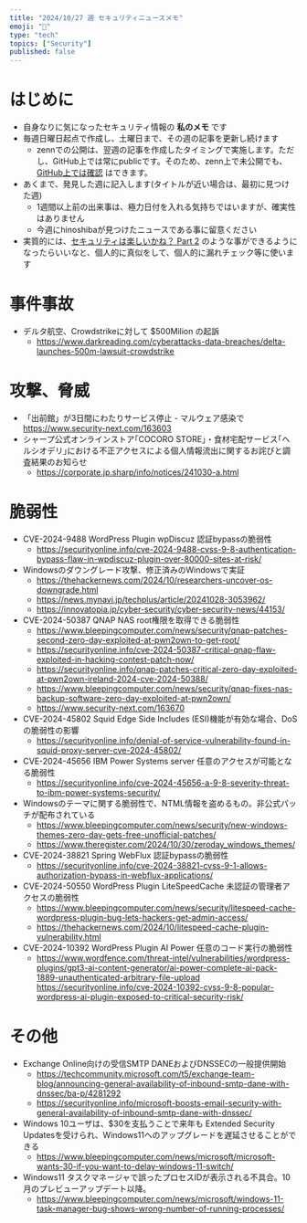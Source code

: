 ```yaml
---
title: "2024/10/27 週 セキュリティニュースメモ"
emoji: "🔖"
type: "tech"
topics: ["Security"]
published: false
---
```


# はじめに
* 自身なりに気になったセキュリティ情報の **私のメモ** です
* 毎週日曜日起点で作成し、土曜日まで、その週の記事を更新し続けます
    * zennでの公開は、翌週の記事を作成したタイミングで実施します。ただし、GitHub上では常にpublicです。そのため、zenn上で未公開でも、[GitHub上では確認](https://github.com/hinoshiba/zenn.dev/tree/main/articles) はできます。
* あくまで、発見した週に記入します(タイトルが近い場合は、最初に見つけた週)
    * 1週間以上前の出来事は、極力日付を入れる気持ちではいますが、確実性はありません
    * 今週にhinoshibaが見つけたニュースである事に留意ください
* 実質的には、[セキュリティは楽しいかね？ Part 2](https://negi.hatenablog.com/) のような事ができるようになったらいいなと、個人的に真似をして、個人的に漏れチェック等に使います

# 事件事故
* デルタ航空、Crowdstrikeに対して $500Milion の起訴
    * https://www.darkreading.com/cyberattacks-data-breaches/delta-launches-500m-lawsuit-crowdstrike

# 攻撃、脅威
* 「出前館」が3日間にわたりサービス停止 - マルウェア感染で
    https://www.security-next.com/163603
* シャープ公式オンラインストア｢COCORO STORE｣・食材宅配サービス｢ヘルシオデリ｣における不正アクセスによる個人情報流出に関するお詫びと調査結果のお知らせ
    * https://corporate.jp.sharp/info/notices/241030-a.html


# 脆弱性

* CVE-2024-9488 WordPress Plugin wpDiscuz 認証bypassの脆弱性
    * https://securityonline.info/cve-2024-9488-cvss-9-8-authentication-bypass-flaw-in-wpdiscuz-plugin-over-80000-sites-at-risk/
* Windowsのダウングレード攻撃、修正済みのWindowsで実証
    * https://thehackernews.com/2024/10/researchers-uncover-os-downgrade.html
    * https://news.mynavi.jp/techplus/article/20241028-3053962/
    * https://innovatopia.jp/cyber-security/cyber-security-news/44153/
* CVE-2024-50387 QNAP NAS root権限を取得できる脆弱性
    * https://www.bleepingcomputer.com/news/security/qnap-patches-second-zero-day-exploited-at-pwn2own-to-get-root/
    * https://securityonline.info/cve-2024-50387-critical-qnap-flaw-exploited-in-hacking-contest-patch-now/
    * https://securityonline.info/qnap-patches-critical-zero-day-exploited-at-pwn2own-ireland-2024-cve-2024-50388/
    * https://www.bleepingcomputer.com/news/security/qnap-fixes-nas-backup-software-zero-day-exploited-at-pwn2own/
    * https://www.security-next.com/163670
* CVE-2024-45802 Squid Edge Side Includes (ESI)機能が有効な場合、DoSの脆弱性の影響
    * https://securityonline.info/denial-of-service-vulnerability-found-in-squid-proxy-server-cve-2024-45802/
* CVE-2024-45656 IBM Power Systems server 任意のアクセスが可能となる脆弱性
    * https://securityonline.info/cve-2024-45656-a-9-8-severity-threat-to-ibm-power-systems-security/
* Windowsのテーマに関する脆弱性で、NTML情報を盗めるもの。非公式パッチが配布されている
    * https://www.bleepingcomputer.com/news/security/new-windows-themes-zero-day-gets-free-unofficial-patches/
    * https://www.theregister.com/2024/10/30/zeroday_windows_themes/
* CVE-2024-38821 Spring WebFlux 認証bypassの脆弱性
    * https://securityonline.info/cve-2024-38821-cvss-9-1-allows-authorization-bypass-in-webflux-applications/
* CVE-2024-50550 WordPress Plugin LiteSpeedCache 未認証の管理者アクセスの脆弱性
    * https://www.bleepingcomputer.com/news/security/litespeed-cache-wordpress-plugin-bug-lets-hackers-get-admin-access/
    * https://thehackernews.com/2024/10/litespeed-cache-plugin-vulnerability.html
* CVE-2024-10392 WordPress Plugin AI Power 任意のコード実行の脆弱性
    * https://www.wordfence.com/threat-intel/vulnerabilities/wordpress-plugins/gpt3-ai-content-generator/ai-power-complete-ai-pack-1889-unauthenticated-arbitrary-file-upload
    https://securityonline.info/cve-2024-10392-cvss-9-8-popular-wordpress-ai-plugin-exposed-to-critical-security-risk/
# その他

* Exchange Online向けの受信SMTP DANEおよびDNSSECの一般提供開始
    * https://techcommunity.microsoft.com/t5/exchange-team-blog/announcing-general-availability-of-inbound-smtp-dane-with-dnssec/ba-p/4281292
    * https://securityonline.info/microsoft-boosts-email-security-with-general-availability-of-inbound-smtp-dane-with-dnssec/
* Windows 10ユーザは、$30を支払うことで来年も Extended Security Updatesを受けられ、Windows11へのアップグレードを遅延させることができる
    * https://www.bleepingcomputer.com/news/microsoft/microsoft-wants-30-if-you-want-to-delay-windows-11-switch/
* Windows11 タスクマネージャで誤ったプロセスIDが表示される不具合。10月のプレビューアップデート以降。
    * https://www.bleepingcomputer.com/news/microsoft/windows-11-task-manager-bug-shows-wrong-number-of-running-processes/
